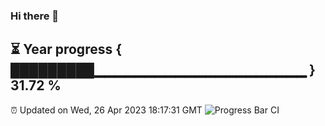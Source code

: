 ### Hi there 👋
⏳ Year progress { █████████▁▁▁▁▁▁▁▁▁▁▁▁▁▁▁▁▁▁▁▁▁ } 31.72 %
---
⏰ Updated on Wed, 26 Apr 2023 18:17:31 GMT
![Progress Bar CI](https://github.com/liununu/liununu/workflows/Progress%20Bar%20CI/badge.svg)
